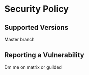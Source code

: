 # Security Policy

## Supported Versions
Master branch

## Reporting a Vulnerability

Dm me on matrix or guilded
